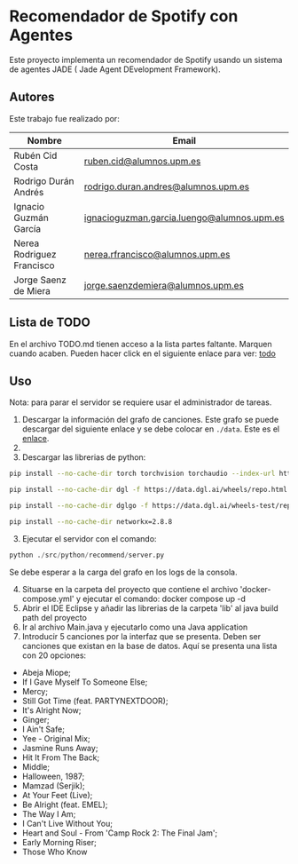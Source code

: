 # Recomendador de Spotify con Agentes

Este proyecto implementa un recomendador de Spotify usando un sistema de agentes JADE ( Jade Agent DEvelopment Framework). 

## Autores

Este trabajo fue realizado por:

| Nombre                    | Email                               |
|---------------------------|-------------------------------------|
| Rubén Cid Costa           | ruben.cid@alumnos.upm.es            |
| Rodrigo Durán Andrés      | rodrigo.duran.andres@alumnos.upm.es |
| Ignacio Guzmán García     | ignacioguzman.garcia.luengo@alumnos.upm.es|
| Nerea Rodriguez Francisco | nerea.rfrancisco@alumnos.upm.es     |
| Jorge Saenz de Miera      | jorge.saenzdemiera@alumnos.upm.es   |

## Lista de TODO
En el archivo TODO.md tienen acceso a la lista partes faltante. Marquen cuando acaben.
Pueden hacer click en el siguiente enlace para ver: [todo](./TODO.md)



## Uso 

Nota: para parar el servidor se requiere usar el administrador de tareas.

1) Descargar la información del grafo de canciones. Este grafo se puede descargar del siguiente enlace y se debe colocar en `./data`. Este es el [enlace](https://upm365-my.sharepoint.com/:u:/g/personal/ruben_cid_alumnos_upm_es/ESyOC13tmgpFuG6VwIeqriEBsiPcyI5bPeeT6Qod3dRNWw?e=xlaFId).
2) 
3) Descargar las librerias de python: 
```bash
pip install --no-cache-dir torch torchvision torchaudio --index-url https://download.pytorch.org/whl/cpup  

pip install --no-cache-dir dgl -f https://data.dgl.ai/wheels/repo.html

pip install --no-cache-dir dglgo -f https://data.dgl.ai/wheels-test/repo.html

pip install --no-cache-dir networkx=2.8.8
```

3) Ejecutar el servidor con el comando:

```python
python ./src/python/recommend/server.py
```
Se debe esperar a la carga del grafo en los logs de la consola.


4) Situarse en la carpeta del proyecto que contiene el archivo 'docker-compose.yml' y ejecutar el comando: docker compose up -d
5) Abrir el IDE Eclipse y añadir las librerias de la carpeta 'lib' al java build path del proyecto
6) Ir al archivo Main.java y ejecutarlo como una Java application
7) Introducir 5 canciones por la interfaz que se presenta. Deben ser canciones que existan en la base de datos. Aquí se presenta una lista con 20 opciones:

- Abeja Miope;
- If I Gave Myself To Someone Else;
- Mercy;
- Still Got Time (feat. PARTYNEXTDOOR);
- It's Alright Now;
- Ginger;
- I Ain't Safe;
- Yee - Original Mix;
- Jasmine Runs Away;
- Hit It From The Back;
- Middle;
- Halloween, 1987;
- Mamzad (Serjik);
- At Your Feet (Live);
- Be Alright (feat. EMEL);
- The Way I Am;
- I Can't Live Without You;
- Heart and Soul - From 'Camp Rock 2: The Final Jam';
- Early Morning Riser;
- Those Who Know
